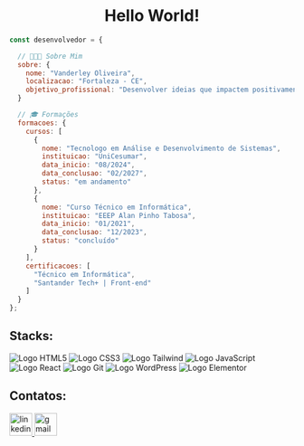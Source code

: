 <h1 align="center">Hello World!</h1>

```javascript
const desenvolvedor = {

  // 🧑🏽‍💻 Sobre Mim
  sobre: {
    nome: "Vanderley Oliveira",
    localizacao: "Fortaleza - CE",
    objetivo_profissional: "Desenvolver ideias que impactem positivamente a vida das pessoas"
  }

  // 🎓 Formações
  formacoes: {
    cursos: [
      {
        nome: "Tecnologo em Análise e Desenvolvimento de Sistemas",
        instituicao: "UniCesumar",
        data_inicio: "08/2024",
        data_conclusao: "02/2027",
        status: "em andamento"
      },
      {
        nome: "Curso Técnico em Informática",
        instituicao: "EEEP Alan Pinho Tabosa",
        data_inicio: "01/2021",
        data_conclusao: "12/2023",
        status: "concluído"
      }
    ],
    certificacoes: [
      "Técnico em Informática",
      "Santander Tech+ | Front-end"
    ]
  }
};
```

###

<h2>Stacks:</h2>

![Logo HTML5](https://img.shields.io/badge/HTML5-E34F26?style=for-the-badge&logo=html5&logoColor=white)
![Logo CSS3](https://img.shields.io/badge/CSS3-1572B6?style=for-the-badge&logo=css&logoColor=white)
![Logo Tailwind](https://img.shields.io/badge/TailwindCSS-1AAEB6?style=for-the-badge&logo=TailwindCSS&logoColor=white)
![Logo JavaScript](https://img.shields.io/badge/JavaScript-F7DF1E?style=for-the-badge&logo=javascript&logoColor=black)
![Logo React](https://img.shields.io/badge/React-01D1EC?style=for-the-badge&logo=React&logoColor=white)
![Logo Git](https://img.shields.io/badge/GIT-E44C30?style=for-the-badge&logo=git&logoColor=white)
![Logo WordPress](https://img.shields.io/badge/WordPress-21759B?style=for-the-badge&logo=WordPress&logoColor=white)
![Logo Elementor](https://img.shields.io/badge/Elementor-111?style=for-the-badge&logo=Elementor&logoColor=900d40)

###

<h2>Contatos:</h2>

<div align="left">
  <a href="https://www.linkedin.com/in/vanderley-oliveira/" target="_blank">
    <img src="https://img.shields.io/static/v1?message=LinkedIn&logo=linkedin&label=&color=0077B5&logoColor=white&labelColor=&style=for-the-badge" height="40" alt="linkedin logo"  />
  </a>
  <a href="mailto:vanderleyoliveira.contato@gmail.com" target="_blank">
    <img src="https://img.shields.io/static/v1?message=Gmail&logo=gmail&label=&color=D14836&logoColor=white&labelColor=&style=for-the-badge" height="40" alt="gmail logo"  />
  </a>
</div>
